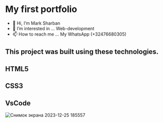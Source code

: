 # My first portfolio
- 👋 Hi, I’m Mark Sharban
- 👀 I’m interested in ... Web-development
- 📫 How to reach me ... My WhatsApp (+32476680305)
## This project was built using these technologies.
## HTML5
## CSS3
## VsCode



![Снимок экрана 2023-12-25 185557](https://github.com/MarkSharban/First-Portfolio/assets/154080698/3d4c18ef-bf68-4689-9756-25208f423798)



